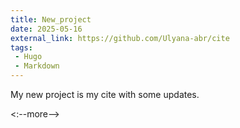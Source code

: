 ```yaml
---
title: New_project
date: 2025-05-16
external_link: https://github.com/Ulyana-abr/cite
tags:
 - Hugo
 - Markdown
---
```


My new project is my cite with some updates.

<:--more-->
